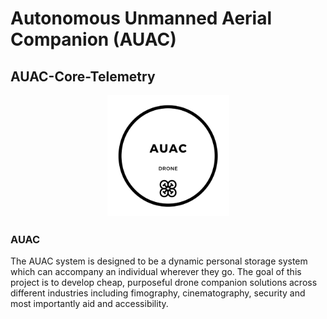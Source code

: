 # Autonomous Unmanned Aerial Companion (AUAC)
## AUAC-Core-Telemetry

<p align = "center">
<img src = "https://github.com/AUAC-Technologies/Snyder-Drone/blob/master/AUAC_assets/original/AUAC_LOGO.jpg" width = "195" height = "195"/>
</p>

### AUAC
The AUAC system is designed to be a dynamic personal storage system which can accompany an individual wherever they go. The goal of this project is to develop cheap, purposeful drone companion solutions across different industries including fimography, cinematography, security and most importantly aid and accessibility.
